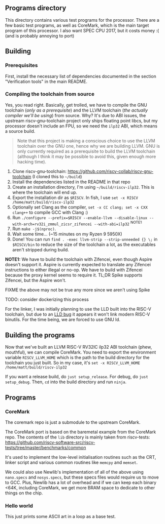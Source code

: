 ## Programs directory
This directory contains various test programs for the processor. There are a few basic test programs, as well as
CoreMark, which is the main target program of this processor. I also want SPEC CPU 2017, but it costs money :( 
(and is probably annoying to port)

## Building
### Prerequisites
First, install the necessary list of dependencies documented in the section "Verification tools" in the main
README.

### Compiling the toolchain from source
Yes, you read right. Basically, get trolled, we have to compile the GNU toolchain (_only as a prerequisite_) 
and the LLVM toolchain (_the actually compiler we'll be using_) from source. Why? It's due to ABI issues, the
upstream riscv-gnu-toolchain project only ships floating point libcs, but my processor doesn't include an FPU,
so we need the `ilp32` ABI, which means a source build. 

> Note that this project is making a conscious choice to
use the LLVM toolchain over the GNU one, hence why we are building LLVM. GNU is only currently required as a
prerequisite to build the LLVM toolchain (although I think it may be possible to avoid this, given enough more
hacking time).

1. Clone riscv-gnu-toolchain: https://github.com/riscv-collab/riscv-gnu-toolchain (I cloned this to `~/build`)
2. Install the dependencies listed in the README in that repo
3. Create an installation directory, I'm using `~/build/riscv-ilp32`. This is where the toolchain will end up.
4. Export the installation dir as `$RISCV`. In fish, I use `set -x RISCV /home/matt/build/riscv-ilp32`
5. Optionally set Clang as the compiler, `set -x CC clang; set -x CXX clang++` to compile GCC with Clang :)
6. Run `./configure --prefix=$RISCV --enable-llvm --disable-linux --with-arch=rv32i_zmmul_zicsr_zifencei --with-abi=ilp32` <sup>NOTE1</sup>
7. Run `make -j$(nproc)`.
8. Wait some time... (~15 minutes on my Ryzen 9 5950X)
9. Done! You can run `find . -exec llvm-strip --strip-unneeded {} \;` in `$RISCV/bin` to reduce the size of 
   the toolchain a lot, as the executables aren't stripped during build.

**NOTE1:** We have to build the toolchain with Zifencei, even though Aspire doesn't support it. Aspire is
currently expected to translate any Zifencei instructions to either illegal or no-op. We have to build with
Zifencei because the proxy kernel seems to require it. TL;DR Spike supports Zifencei, but the Aspire won't.

FIXME the above may not be true any more since we aren't using Spike

TODO: consider dockerizing this process

For the linker, I was initially planning to use the LLD built into the RISC-V toolchain, but due to an
[LLD bug](https://github.com/llvm/llvm-project/issues/64102) it appears it won't link modern RISC-V
binutils. For the time being, we are forced to use GNU ld.

## Building the programs
Now that we've built an LLVM RISC-V RV32IC ilp32 ABI toolchain (phew, mouthful), we can compile CoreMark.
You need to export the environment variable `RISCV_LLVM_HOME` which is the path to the build directory for the toolchain you
just built. So in my case, it's `set -x RISCV_LLVM_HOME /home/matt/build/riscv-ilp32`

If you want a release build, do `just setup_release`. For debug, do `just setup_debug`. Then, `cd` into the
build directory and run `ninja`.

## Programs
### CoreMark
The coremark repo is just a submodule to the upstream CoreMark. 

The CoreMark port is based on the baremetal example from the CoreMark repo. The contents of the `lib`
directory is mainly taken from riscv-tests:
https://github.com/riscv-software-src/riscv-tests/tree/master/benchmarks/common

It's used to implement the low-level initialisation routines such as the CRT, linker script and various
common routines like `memcpy` and `memset`.

We could also use Newlib's implementation of all of the above using `nano.specs` and `nosys.specs`, but these
specs files would require us to move to GCC. Plus, Newlib has a lot of overhead and if we can keep each binary
<64K, including CoreMark, we get more BRAM space to dedicate to other things on the chip.

### Hello world
This just prints some ASCII art in a loop as a base test.
